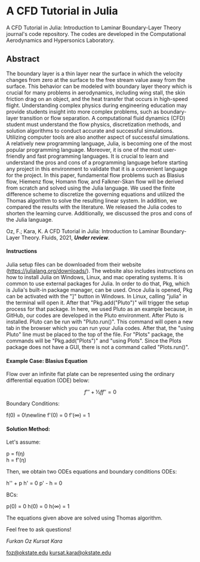 # A CFD Tutorial in Julia
A CFD Tutorial in Julia: Introduction to Laminar Boundary-Layer Theory journal's code repository. The codes are developed in the Computational Aerodynamics and Hypersonics Laboratory.

## **Abstract**
The boundary layer is a thin layer near the surface in which the velocity changes from zero at the surface to the free stream value away from the surface. This behavior can be modeled with boundary layer theory which is crucial for many problems in aerodynamics, including wing stall, the skin friction drag on an object, and the heat transfer that occurs in high-speed flight. Understanding complex physics during engineering education may provide students insight into more complex problems, such as boundary-layer transition or flow separation. A computational fluid dynamics (CFD) student must understand the flow physics, discretization methods, and solution algorithms to conduct accurate and successful simulations. Utilizing computer tools are also another aspect of successful simulations. A relatively new programming language, Julia, is becoming one of the most popular programming language. Moreover, it is one of the most user-friendly and fast programming languages. It is crucial to learn and understand the pros and cons of a programming language before starting any project in this environment to validate that it is a convenient language for the project. In this paper, fundamental flow problems such as Blasius flow, Hiemenz flow, Homann flow, and Falkner-Skan flow will be derived from scratch and solved using the Julia language. We used the finite difference scheme to discretize the governing equations and utilized the Thomas algorithm to solve the resulting linear system. In addition, we compared the results with the literature. We released the Julia codes to shorten the learning curve. Additionally, we discussed the pros and cons of the Julia language.


Oz, F.; Kara, K. A CFD Tutorial in Julia: Introduction to Laminar Boundary-Layer Theory. Fluids, 2021, **_Under review_**.

#### **Instructions**

Julia setup files can be downloaded from their website (https://julialang.org/downloads/). The website also includes instructions on how to install Julia on Windows, Linux, and mac operating systems. It is common to use external packages for Julia. In order to do that, Pkg, which is Julia's built-in package manager, can be used. Once Julia is opened, Pkg can be activated with the "]" button in Windows. In Linux, calling "julia" in the terminal will open it. After that "Pkg.add("Pluto")" will trigger the setup process for that package. In here, we used Pluto as an example because, in GitHub, our codes are developed in the Pluto environment. After Pluto is installed. Pluto can be run with "Pluto.run()". This command will open a new tab in the browser which you can run your Julia codes. After that, the "using Pluto" line must be placed to the top of the file. For "Plots" package, the commands will be "Pkg.add("Plots")" and "using Plots". Since the Plots package does not have a GUI, there is not a command called "Plots.run()".

#### **Example Case: Blasius Equation**
Flow over an infinite flat plate can be represented using the ordinary differential equation (ODE) below:

$$f''' + ½ f f'' = 0$$

Boundary Conditions:

f(0) = 0\newline
f'(0) = 0
f'(∞) = 1

#### **Solution Method:**

Let's assume:

p = f(η)		
h = f'(η)
		
Then, we obtain two ODEs equations and boundary conditions
ODEs:

h'' + p h' = 0
p' - h = 0

BCs:  

p(0) = 0
h(0) = 0
h(∞) = 1

The equations given above are solved using Thomas algorithm.

Feel free to ask questions!

*Furkan Oz*
*Kursat Kara*

[foz@okstate.edu](foz@okstate.edu)
[kursat.kara@okstate.edu](kursat.kara@okstate.edu)
